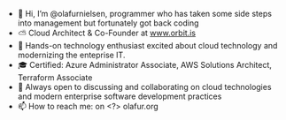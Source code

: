 - 👋 Hi, I’m @olafurnielsen, programmer who has taken some side steps into management but fortunately got back coding
- ⛅️ Cloud Architect & Co-Founder at www.orbit.is
- 👀 Hands-on technology enthusiast excited about cloud technology and modernizing the enteprise IT.
- 🎓 Certified: Azure Administrator Associate, AWS Solutions Architect, Terraform Associate
- 💞️ Always open to discussing and collaborating on cloud technologies and modern enterprise software development practices
- 📫 How to reach me: on <?> olafur.org
